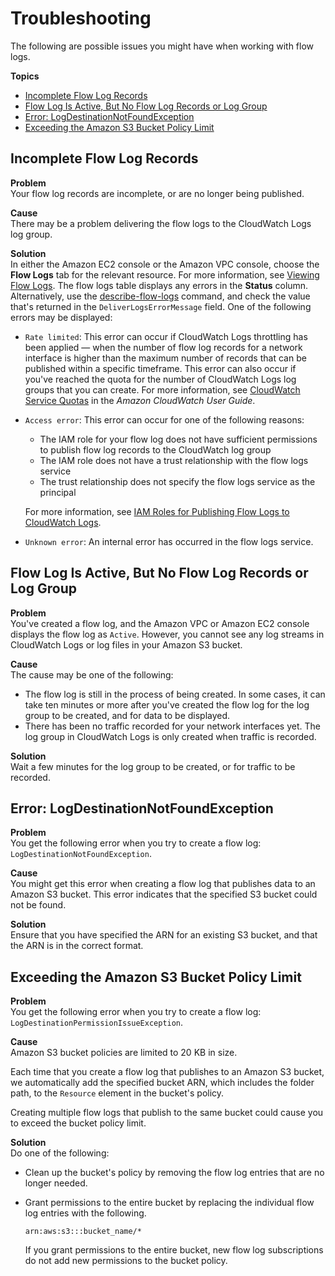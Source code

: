# Troubleshooting<a name="flow-logs-troubleshooting"></a>

The following are possible issues you might have when working with flow logs\.

**Topics**
+ [Incomplete Flow Log Records](#flow-logs-troubleshooting-incomplete-records)
+ [Flow Log Is Active, But No Flow Log Records or Log Group](#flow-logs-troubleshooting-no-log-group)
+ [Error: LogDestinationNotFoundException](#flow-logs-troubleshooting-not-found)
+ [Exceeding the Amazon S3 Bucket Policy Limit](#flow-logs-troubleshooting-policy-limit)

## Incomplete Flow Log Records<a name="flow-logs-troubleshooting-incomplete-records"></a>

**Problem**  
Your flow log records are incomplete, or are no longer being published\.

**Cause**  
There may be a problem delivering the flow logs to the CloudWatch Logs log group\.

**Solution**  
In either the Amazon EC2 console or the Amazon VPC console, choose the **Flow Logs** tab for the relevant resource\. For more information, see [Viewing Flow Logs](working-with-flow-logs.md#view-flow-logs)\. The flow logs table displays any errors in the **Status** column\. Alternatively, use the [describe\-flow\-logs](https://docs.aws.amazon.com/cli/latest/reference/ec2/describe-flow-logs.html) command, and check the value that's returned in the `DeliverLogsErrorMessage` field\. One of the following errors may be displayed:
+ `Rate limited`: This error can occur if CloudWatch Logs throttling has been applied — when the number of flow log records for a network interface is higher than the maximum number of records that can be published within a specific timeframe\. This error can also occur if you've reached the quota for the number of CloudWatch Logs log groups that you can create\. For more information, see [CloudWatch Service Quotas](https://docs.aws.amazon.com/AmazonCloudWatch/latest/DeveloperGuide/cloudwatch_limits.html) in the *Amazon CloudWatch User Guide*\.
+ `Access error`: This error can occur for one of the following reasons:
  + The IAM role for your flow log does not have sufficient permissions to publish flow log records to the CloudWatch log group
  + The IAM role does not have a trust relationship with the flow logs service
  + The trust relationship does not specify the flow logs service as the principal

  For more information, see [IAM Roles for Publishing Flow Logs to CloudWatch Logs](flow-logs-cwl.md#flow-logs-iam)\.
+ `Unknown error`: An internal error has occurred in the flow logs service\. 

## Flow Log Is Active, But No Flow Log Records or Log Group<a name="flow-logs-troubleshooting-no-log-group"></a>

**Problem**  
You've created a flow log, and the Amazon VPC or Amazon EC2 console displays the flow log as `Active`\. However, you cannot see any log streams in CloudWatch Logs or log files in your Amazon S3 bucket\. 

**Cause**  
The cause may be one of the following:
+ The flow log is still in the process of being created\. In some cases, it can take ten minutes or more after you've created the flow log for the log group to be created, and for data to be displayed\.
+ There has been no traffic recorded for your network interfaces yet\. The log group in CloudWatch Logs is only created when traffic is recorded\.

**Solution**  
Wait a few minutes for the log group to be created, or for traffic to be recorded\.

## Error: LogDestinationNotFoundException<a name="flow-logs-troubleshooting-not-found"></a>

**Problem**  
You get the following error when you try to create a flow log: `LogDestinationNotFoundException`\.

**Cause**  
You might get this error when creating a flow log that publishes data to an Amazon S3 bucket\. This error indicates that the specified S3 bucket could not be found\.

**Solution**  
Ensure that you have specified the ARN for an existing S3 bucket, and that the ARN is in the correct format\.

## Exceeding the Amazon S3 Bucket Policy Limit<a name="flow-logs-troubleshooting-policy-limit"></a>

**Problem**  
You get the following error when you try to create a flow log: `LogDestinationPermissionIssueException`\.

**Cause**  
Amazon S3 bucket policies are limited to 20 KB in size\.

Each time that you create a flow log that publishes to an Amazon S3 bucket, we automatically add the specified bucket ARN, which includes the folder path, to the `Resource` element in the bucket's policy\.

Creating multiple flow logs that publish to the same bucket could cause you to exceed the bucket policy limit\. 

**Solution**  
Do one of the following:
+ Clean up the bucket's policy by removing the flow log entries that are no longer needed\.
+ Grant permissions to the entire bucket by replacing the individual flow log entries with the following\.

  ```
  arn:aws:s3:::bucket_name/*
  ```

  If you grant permissions to the entire bucket, new flow log subscriptions do not add new permissions to the bucket policy\.